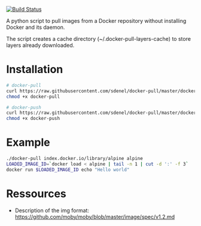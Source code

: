 [![Build Status](https://travis-ci.com/sdenel/docker-pull.svg?branch=master)](https://travis-ci.com/sdenel/docker-pull)

A python script to pull images from a Docker repository without installing Docker and its daemon.

The script creates a cache directory (~/.docker-pull-layers-cache) to store layers already downloaded.

# Installation
```bash
# docker-pull
curl https://raw.githubusercontent.com/sdenel/docker-pull/master/docker-pull -o docker-pull
chmod +x docker-pull

# docker-push
curl https://raw.githubusercontent.com/sdenel/docker-pull/master/docker-push -o docker-push
chmod +x docker-push

```
# Example
```bash
./docker-pull index.docker.io/library/alpine alpine
LOADED_IMAGE_ID=`docker load < alpine | tail -n 1 | cut -d ':' -f 3`
docker run $LOADED_IMAGE_ID echo "Hello world"
```

# Ressources
* Description of the img format: https://github.com/moby/moby/blob/master/image/spec/v1.2.md
